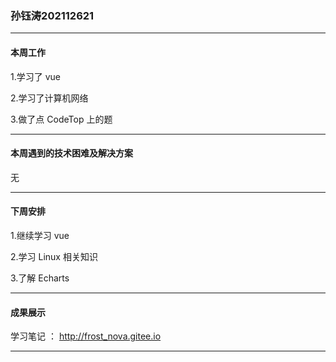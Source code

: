 ### 孙钰涛202112621

***

#### **本周工作**

1.学习了 vue

2.学习了计算机网络

3.做了点 CodeTop 上的题

***

#### **本周遇到的技术困难及解决方案**

无

***

#### **下周安排**

1.继续学习 vue

2.学习 Linux 相关知识

3.了解 Echarts

***

#### **成果展示**

学习笔记 ： http://frost_nova.gitee.io

***